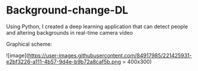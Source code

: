 # Background-change-DL
Using Python, I created a deep learning application that can detect people and altering backgrounds in real-time camera video


Graphical scheme:

![image](https://user-images.githubusercontent.com/84917985/221425931-e2bf3226-a111-4b57-9d4e-b9b72a8caf5b.png = 400x300)
